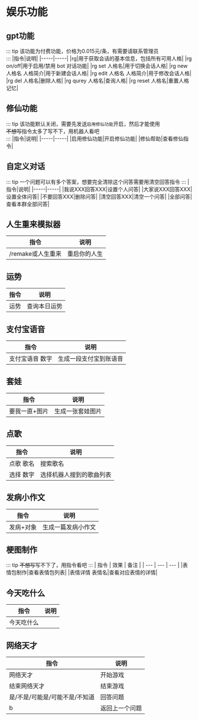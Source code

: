 # 娱乐功能

## gpt功能
::: tip
该功能为付费功能，价格为0.015元/条，有需要请联系管理员\
:::
|指令|说明|
|-----|-----|
|rg|用于获取会话的基本信息，包括所有可用人格|
|rg on/off|用于启用/禁用 bot 对话功能|
|rg set 人格名|用于切换会话人格|
|rg new 人格名 人格简介|用于新建会话人格|
|rg edit 人格名 人格简介|用于修改会话人格|
|rg del 人格名|删除人格|
|rg qurey 人格名|查询人格|
|rg reset 人格名|重置人格记忆|

## 修仙功能
::: tip
该功能默认关闭，需要先发送`启用修仙功能`开启，然后才能使用\
~~不想写~~指令太多了写不下，用机器人看吧\
:::
|指令|说明|
|-----|-----|
|启用修仙功能|开启修仙功能|
|修仙帮助|查看修仙指令|


## 自定义对话
::: tip
一个问题可以有多个答案，想要完全清除这个问答需要用清空回答指令
:::
|指令|说明|
|-----|-----|
|我说XXX回答XXX|设置个人问答|
|大家说XXX回答XXX|设置全体问答|
|不要回答XXX|删除问答|
|清空回答XXX|清空一个问答|
|全部问答|查看本群全部问答|

## 人生重来模拟器
|指令|说明|
|-----|-----|
|/remake或人生重来|重启你的人生|

## 运势
|指令|说明|
|-----|-----|
|运势|查询本日运势|

## 支付宝语音
|指令|说明|
|-----|-----|
|支付宝语音 数字|生成一段支付宝到账语音|


## 套娃
|指令|说明|
|-----|-----|
|要我一直+图片|生成一张套娃图片|

## 点歌
|指令|说明|
|-----|-----|
|点歌 歌名|搜索歌名|
|选择 数字|选择机器人搜到的歌曲列表|


## 发病小作文
|指令|说明|
|-----|-----|
|发病+对象|生成一篇发病小作文|

## 梗图制作
::: tip
~~不想写~~写不下了，用指令看吧
:::
| 指令 | 效果 | 备注 |
| --- | --- | --- |
|表情包制作|查看表情包列表|
|表情详情 表情名|查看对应表情的详情|


## 今天吃什么
|指令|说明|
|-----|-----|
|今天吃什么||

## 网络天才
|指令|说明|
|-----|-----|
|网络天才|开始游戏|
|结束网络天才|结束游戏|
|是/不是/可能是/可能不是/不知道|回答问题|
|b|返回上一个问题|